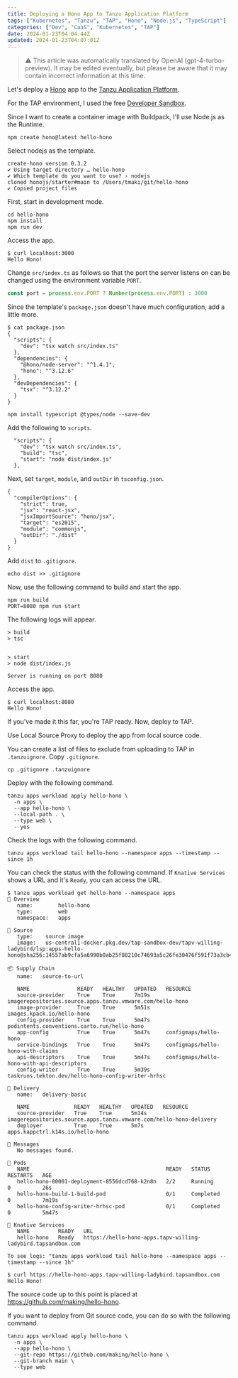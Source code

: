 ```yaml
---
title: Deploying a Hono App to Tanzu Application Platform
tags: ["Kubernetes", "Tanzu", "TAP", "Hono", "Node.js", "TypeScript"]
categories: ["Dev", "CaaS", "Kubernetes", "TAP"]
date: 2024-01-23T04:04:44Z
updated: 2024-01-23T04:07:01Z
---
```


> ⚠️ This article was automatically translated by OpenAI (gpt-4-turbo-preview).
> It may be edited eventually, but please be aware that it may contain incorrect information at this time.

Let's deploy a [Hono](https://hono.dev) app to the [Tanzu Application Platform](https://tanzu.vmware.com/application-platform).

For the TAP environment, I used the free [Developer Sandbox](https://tanzu.academy/guides/developer-sandbox).

Since I want to create a container image with Buildpack, I'll use Node.js as the Runtime.

```
npm create hono@latest hello-hono
```

Select nodejs as the template.

```
create-hono version 0.3.2
✔ Using target directory … hello-hono
✔ Which template do you want to use? › nodejs
cloned honojs/starter#main to /Users/tmaki/git/hello-hono
✔ Copied project files
```

First, start in development mode.

```
cd hello-hono
npm install
npm run dev
```

Access the app.

```
$ curl localhost:3000
Hello Hono!
```

Change `src/index.ts` as follows so that the port the server listens on can be changed using the environment variable `PORT`.

```js
const port = process.env.PORT ? Number(process.env.PORT) : 3000
```

Since the template's `package.json` doesn't have much configuration, add a little more.

```
$ cat package.json 
{
  "scripts": {
    "dev": "tsx watch src/index.ts"
  },
  "dependencies": {
    "@hono/node-server": "^1.4.1",
    "hono": "^3.12.6"
  },
  "devDependencies": {
    "tsx": "^3.12.2"
  }
}
```

```
npm install typescript @types/node --save-dev
```

Add the following to `scripts`.

```
  "scripts": {
    "dev": "tsx watch src/index.ts",
    "build": "tsc",
    "start": "node dist/index.js"
  },
```

Next, set `target`, `module`, and `outDir` in `tsconfig.json`.

```
{
  "compilerOptions": {
    "strict": true,
    "jsx": "react-jsx",
    "jsxImportSource": "hono/jsx",
    "target": "es2015",
    "module": "commonjs",
    "outDir": "./dist"
  }
}
```

Add `dist` to `.gitignore`.

```
echo dist >> .gitignore
```


Now, use the following command to build and start the app.

```
npm run build
PORT=8080 npm run start
```

The following logs will appear.

```
> build
> tsc


> start
> node dist/index.js

Server is running on port 8080
```

Access the app.

```
$ curl localhost:8080
Hello Hono!
```

If you've made it this far, you're TAP ready. Now, deploy to TAP.

Use Local Source Proxy to deploy the app from local source code.

You can create a list of files to exclude from uploading to TAP in `.tanzuignore`. Copy `.gitignore`.

```
cp .gitignore .tanzuignore
```

Deploy with the following command.

```
tanzu apps workload apply hello-hono \
  -n apps \
  --app hello-hono \
  --local-path . \
  --type web \
  --yes
```

Check the logs with the following command.

```
tanzu apps workload tail hello-hono --namespace apps --timestamp --since 1h
```

You can check the status with the following command. If `Knative Services` shows a URL and it's `Ready`, you can access the URL.

```
$ tanzu apps workload get hello-hono --namespace apps                 
📡 Overview
   name:        hello-hono
   type:        web
   namespace:   apps

💾 Source
   type:    source image
   image:   us-central1-docker.pkg.dev/tap-sandbox-dev/tapv-willing-ladybird/lsp:apps-hello-hono@sha256:14557ab9cfa5a6990b0ab25f88210c74693a5c26fe30476f591f73a3cb4d7214

📦 Supply Chain
   name:   source-to-url

   NAME               READY   HEALTHY   UPDATED   RESOURCE
   source-provider    True    True      7m19s     imagerepositories.source.apps.tanzu.vmware.com/hello-hono
   image-provider     True    True      5m51s     images.kpack.io/hello-hono
   config-provider    True    True      5m47s     podintents.conventions.carto.run/hello-hono
   app-config         True    True      5m47s     configmaps/hello-hono
   service-bindings   True    True      5m47s     configmaps/hello-hono-with-claims
   api-descriptors    True    True      5m47s     configmaps/hello-hono-with-api-descriptors
   config-writer      True    True      5m39s     taskruns.tekton.dev/hello-hono-config-writer-hrhsc

🚚 Delivery
   name:   delivery-basic

   NAME              READY   HEALTHY   UPDATED   RESOURCE
   source-provider   True    True      5m14s     imagerepositories.source.apps.tanzu.vmware.com/hello-hono-delivery
   deployer          True    True      5m7s      apps.kappctrl.k14s.io/hello-hono

💬 Messages
   No messages found.

🛶 Pods
   NAME                                           READY   STATUS      RESTARTS   AGE
   hello-hono-00001-deployment-8556dcd768-k2n8n   2/2     Running     0          26s
   hello-hono-build-1-build-pod                   0/1     Completed   0          7m19s
   hello-hono-config-writer-hrhsc-pod             0/1     Completed   0          5m47s

🚢 Knative Services
   NAME         READY   URL
   hello-hono   Ready   https://hello-hono-apps.tapv-willing-ladybird.tapsandbox.com

To see logs: "tanzu apps workload tail hello-hono --namespace apps --timestamp --since 1h"
```


```
$ curl https://hello-hono-apps.tapv-willing-ladybird.tapsandbox.com
Hello Hono!
```

The source code up to this point is placed at https://github.com/making/hello-hono.

If you want to deploy from Git source code, you can do so with the following command.

```
tanzu apps workload apply hello-hono \
  -n apps \
  --app hello-hono \
  --git-repo https://github.com/making/hello-hono \
  --git-branch main \
  --type web
```
